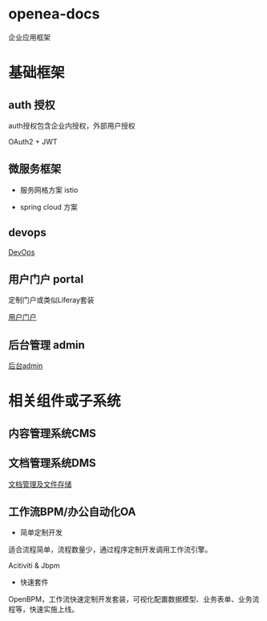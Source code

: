 # openea-docs

企业应用框架


# 基础框架

## auth 授权

auth授权包含企业内授权，外部用户授权

OAuth2 + JWT

## 微服务框架

* 服务网格方案 istio

* spring cloud 方案

## devops

[DevOps](devops/README.md)

## 用户门户 portal

定制门户或类似Liferay套装

[用户门户](portal/README.md)

## 后台管理 admin

[后台admin](admin/README.md)


# 相关组件或子系统

## 内容管理系统CMS


## 文档管理系统DMS

[文档管理及文件存储](dms/README.md)

## 工作流BPM/办公自动化OA

* 简单定制开发

适合流程简单，流程数量少，通过程序定制开发调用工作流引擎。

Acitiviti & Jbpm 

* 快速套件

OpenBPM，工作流快速定制开发套装，可视化配置数据模型、业务表单、业务流程等，快速实施上线。




